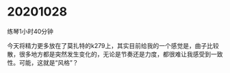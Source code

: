 # 20201028

练琴1小时40分钟

今天将精力更多放在了莫扎特的k279上，其实目前给我的一个感觉是，曲子比较散，很多地方都是突然发生变化的，无论是节奏还是力度，都很难让我感受到一致性。可能，这就是“风格”？
